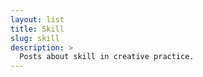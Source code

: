 ```yaml
---
layout: list
title: Skill
slug: skill
description: >
  Posts about skill in creative practice.
---
```

